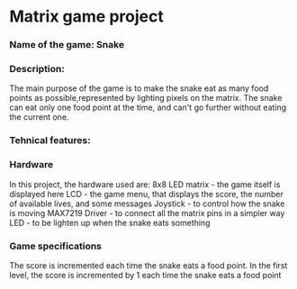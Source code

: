 # Matrix game project
### Name of the game: Snake
### Description:
The main purpose of the game is to make the snake eat as many food points as possible,represented by lighting pixels on the matrix. The snake can eat only one food point at the time, and can't go further without eating the current one. 
### Tehnical features:
### Hardware
In this project, the hardware used are:
8x8 LED matrix - the game itself is displayed here
LCD - the game menu, that displays the score, the number of available lives, and some messages
Joystick - to control how the snake is moving
MAX7219 Driver - to connect all the matrix pins in a simpler way
LED - to be lighten up when the snake eats something

### Game specifications
The score is incremented each time the snake eats a food point. In the first level, the score is incremented by 1 each time the snake eats a food point


